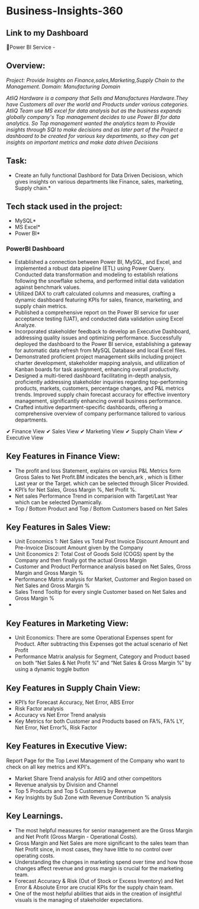 # Business-Insights-360
## Link to my Dashboard
🔷Power BI Service  -

## Overview:
*Project: Provide Insights on Finance,sales,Marketing,Supply Chain to the Management.*
*Domain: Manufacturing Domain*

*AtliQ Hardware is a company that Sells and Manufactures Hardware.They have Customers all over the world and Products under various categories.
AtliQ Team use MS excel for data analysis but as the business expands globally company's Top management decides to use Power BI for data analytics.
So Top management wanted the analytics team to Provide insights through SQl to make decisions and as later part of the Project a dashboard to be created for various key departments, so they can get insights on  important metrics and make data driven Decisions*


 ## Task:

* Create an fully functional Dashbord for Data Driven Decisiosn, which gives insights on various departments like Finance, sales, marketing, Supply chain.*


## Tech stack used in the project:

* MySQL*
* MS Excel*
* Power BI*

### PowerBI Dashboard

- Established a connection between Power BI, MySQL, and Excel, and implemented a robust data pipeline (ETL) using Power Query. Conducted data transformation and modeling to establish relations following the snowflake schema, and performed initial data validation against benchmark values.
- Utilized DAX to craft calculated columns and measures, crafting a dynamic dashboard featuring KPIs for sales, finance, marketing, and supply chain metrics.
- Published a comprehensive report on the Power BI service for user acceptance testing (UAT), and conducted data validation using Excel Analyze.
- Incorporated stakeholder feedback to develop an Executive Dashboard, addressing quality issues and optimizing performance. Successfully deployed the dashboard to the Power BI service, establishing a gateway for automatic data refresh from MySQL Database and local Excel files.
- Demonstrated proficient project management skills including project charter development, stakeholder mapping analysis, and utilization of Kanban boards for task assignment, enhancing overall productivity.
- Designed a multi-tiered dashboard facilitating in-depth analysis, proficiently addressing stakeholder inquiries regarding top-performing products, markets, customers, percentage changes, and P&L metrics trends. Improved supply chain forecast accuracy for effective inventory management, significantly enhancing overall business performance.
- Crafted intuitive department-specific dashboards, offering a comprehensive overview of company performance tailored to various departments.

✔ Finance View
✔ Sales View
✔ Marketing View
✔ Supply Chain View
✔ Executive View

## Key Features in Finance View:
* The profit and loss Statement, explains on varoius P&L Metrics form Gross Sales to Net Profit.BM indicates the  bench,ark , which is Either Last year or the Target.    which can be selected through Slicer Provided.
* KPI’s for Net Sales, Gross Margin %, Net Profit %.
* Net sales Performance Trend in comparision with Target/Last Year which can be selected Dynamically.
* Top / Bottom Product and Top / Bottom Customers based on Net Sales

## Key Features in Sales View:
* Unit Economics 1: Net Sales vs Total Post Invoice Discount Amount and Pre-Invoice Discount Amount given by the Company
* Unit Economics 2: Total Cost of Goods Sold (COGS) spent by the Company and then finally got the actual Gross Margin
* Customer and Product Performance analysis based on Net Sales, Gross Margin and Gross Margin %
* Performance Matrix analysis for Market, Customer and Region based on Net Sales and Gross Margin %
* Sales Trend Tooltip for every single Customer based on Net Sales and Gross Margin %
* 
## Key Features in Marketing View:
* Unit Economics: There are some Operational Expenses spent for Product. After subtracting this Expenses got the actual scenario of Net Profit
* Performance Matrix analysis for Segment, Category and Product based on both “Net Sales & Net Profit %” and “Net Sales & Gross Margin %” by using a dynamic toggle button

## Key Features in Supply Chain View:
* KPI’s for Forecast Accuracy, Net Error, ABS Error
* Risk Factor analysis
* Accuracy vs Net Error Trend analysis
* Key Metrics for both Customer and Products based on FA%, FA% LY, Net Error, Net Error%, Risk Factor

## Key Features in Executive View:
Report Page for the Top Level Management of the Company who want to check on all key metrics and KPI's.
* Market Share Trend analysis for AtliQ and other competitors
* Revenue analysis by Division and Channel
* Top 5 Products and Top 5 Customers by Revenue
* Key Insights by Sub Zone with Revenue Contribution % analysis

## Key Learnings.

* The most helpful measures for senior management are the Gross Margin and Net Profit (Gross Margin - Operational Costs).
* Gross Margin and Net Sales are more significant to the sales team than Net Profit since, in most cases, they have little to no control over operating costs.
* Understanding the changes in marketing spend over time and how those changes affect revenue and gross margin is crucial for the marketing team.
* Forecast Accuracy & Risk (Out of Stock or Excess Inventory) and Net Error & Absolute Error are crucial KPIs for the supply chain team.
* One of the most helpful abilities that aids in the creation of insightful visuals is the managing of stakeholder expectations.
